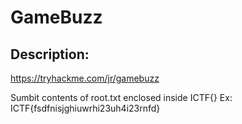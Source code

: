 
# GameBuzz
## Description:
https://tryhackme.com/jr/gamebuzz

Sumbit contents of root.txt enclosed inside ICTF{}
Ex: ICTF{fsdfnisjghiuwrhi23uh4i23rnfd}

